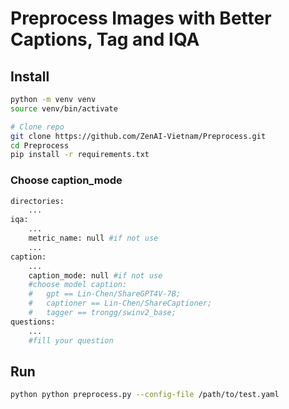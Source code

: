 # Preprocess Images with Better Captions, Tag and IQA

## Install
```bash
python -m venv venv
source venv/bin/activate 

# Clone repo
git clone https://github.com/ZenAI-Vietnam/Preprocess.git
cd Preprocess
pip install -r requirements.txt
```
### Choose caption_mode
```bash
directories:
    ...
iqa:
    ...
    metric_name: null #if not use
    ...
caption:
    ...
    caption_mode: null #if not use 
    #choose model caption: 
    #   gpt == Lin-Chen/ShareGPT4V-7B;
    #   captioner == Lin-Chen/ShareCaptioner;
    #   tagger == trongg/swinv2_base;
questions:
    ...
    #fill your question
```
## Run
```bash
python python preprocess.py --config-file /path/to/test.yaml
```
